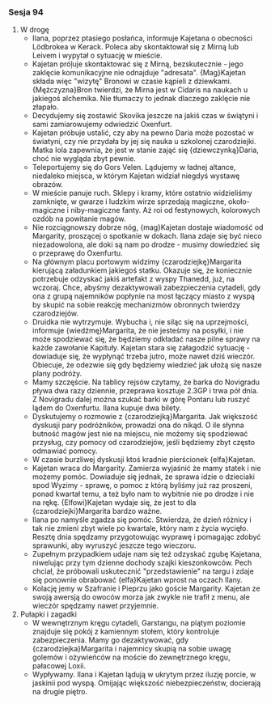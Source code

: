### Sesja 94
1. W drogę
    - Ilana, poprzez ptasiego posłańca, informuje Kajetana o obecności Lödbrokea w Kerack. Poleca aby skontaktował się z Mirną lub Leivem i wypytał o sytuację w mieście.
    - Kajetan próļuje skontaktować się z Mirną, bezskutecznie - jego zaklęcie komunikacyjne nie odnajduje "adresata". {Mag}Kajetan składa więc "wizytę" Bronowi w czasie kąpieli z dziewkami. {Mężczyzna}Bron twierdzi, że Mirna jest w Cidaris na naukach u jakiegoś alchemika. Nie tłumaczy to jednak dlaczego zaklęcie nie złapało.
    - Decydujemy się zostawić Skovika jeszcze na jakiś czas w świątyni i sami zamiarowujemy odwiedzić Oxenfurt.
    - Kajetan próbuje ustalić, czy aby na pewno Daria może pozostać w światyni, czy nie przydała by jej się nauka u szkolonej czarodziejki. Matka Iola zapewnia, że jest w stanie zająć się {dziewczynką}Daria, choć nie wygląda zbyt pewnie.
    - Teleportujemy się do Gors Velen. Lądujemy w ładnej altance, niedaleko miejsca, w którym Kajetan widział niegdyś wystawę obrazów.
    - W mieście panuje ruch. Sklepy i kramy, które ostatnio widzieliśmy zamknięte, w gwarze i ludzkim wirze sprzedają magiczne, około-magiczne i niby-magiczne fanty. Aż roi od festynowych, kolorowych ozdób na powitanie magów.
    - Nie rozciągnowszy dobrze nóg, {mag}Kajetan dostaje wiadomość od Margarity, proszącej o spotkanie w dokach. Ilana zdaje się być nieco niezadowolona, ale doki są nam po drodze - musimy dowiedzieć się o przeprawę do Oxenfurtu.
    - Na głównym placu portowym widzimy {czarodziejkę}Margarita kierującą załadunkiem jakiegoś statku. Okazuje się, że koniecznie potrzebuje odzyskać jakiś artefakt z wyspy Thanedd, już, na wczoraj. Chce, abyśmy dezaktywowali zabezpieczenia cytadeli, gdy ona z grupą najemników popłynie na most łączący miasto z wyspą by skupić na sobie reakcję mechanizmów obronnych twierdzy czarodziejów.
    - Druidka nie wytrzymuje. Wybucha i, nie siląc się na uprzejmości, informuje {wiedźmę}Margarita, że nie jesteśmy na posyłki, i nie może spodziewać się, że będziemy odkładać nasze pilne sprawy na każde zawołanie Kapituły. Kajetan stara się załagodzić sytuację - dowiaduje się, że wypłynąć trzeba jutro, może nawet dziś wieczór. Obiecuje, że odezwie się gdy będziemy wiedzieć jak ułożą się nasze plany podróży.
    - Mamy szczęście. Na tablicy rejsów czytamy, że barka do Novigradu pływa dwa razy dziennie, przeprawa kosztuje 2.3GP i trwa pół dnia. Z Novigradu dalej można szukać barki w górę Pontaru lub ruszyć lądem do Oxenfurtu. Ilana kupuje dwa bilety.
    - Dyskutujemy o rozmowie z {czarodziejką}Margarita. Jak większość dyskusji pary podróżników, prowadzi ona do nikąd. O ile słynna butność magów jest nie na miejscu, nie możemy się spodziewać przysług, czy pomocy od czarodziejów, jeśli będziemy zbyt często odmawiać pomocy.
    - W czasie burzliwej dyskusji ktoś kradnie pierścionek {elfa}Kajetan.
    - Kajetan wraca do Margarity. Zamierza wyjaśnić że mamy statek i nie możemy pomóc. Dowiaduje się jednak, że sprawa idzie o dzieciaki spod Wyzimy - sprawę, o pomoc z którą byliśmy już raz proszeni, ponad kwartał temu, a też było nam to wybitnie nie po drodze i nie na rękę. {Elfowi}Kajetan wydaje się, że jest to dla {czarodziejki}Margarita bardzo ważne.
    - Ilana po namyśle zgadza się pomóc. Stwierdza, że dzień różnicy i tak nie zmieni zbyt wiele po kwartale, który nam z życia wycięło. Resztę dnia spędzamy przygotowując wyprawę i pomagając zdobyć sprawunki, aby wyruszyć jeszcze tego wieczoru.
    - Zupełnym przypadkiem udaje nam się też odzyskać zgubę Kajetana, niwelując przy tym dzienne dochody szajki kieszonkowców. Pech chciał, że próbowali uskutecznić "przedstawienie" na targu i zdaje się ponownie obrabować {elfa}Kajetan wprost na oczach Ilany.
    - Kolację jemy w Szafranie i Pieprzu jako goście Margarity. Kajetan ze swoją awersją do owoców morza jak zwykle nie trafił z menu, ale wieczór spędzamy nawet przyjemnie.
2. Pułapki i zagadki
    - W wewnętrznym kręgu cytadeli, Garstangu, na piątym poziomie znajduje się pokój z kamiennym stołem, który kontroluje zabezpieczenia. Mamy go dezaktywować, gdy {czarodziejka}Margarita i najemnicy skupią na sobie uwagę golemów i ożywieńców na moście do zewnętrznego kręgu, pałacowej Loxii.
    - Wypływamy. Ilana i Kajetan lądują w ukrytym przez iluzję porcie, w jaskinii pod wyspą. Omijając większość niebezpieczeństw, docierają na drugie piętro.
